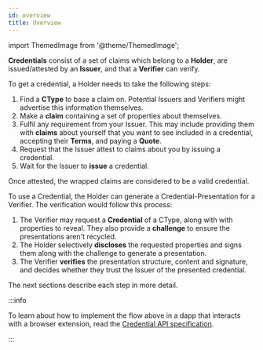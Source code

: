 ```yaml
---
id: overview
title: Overview
---
```


import ThemedImage from '@theme/ThemedImage';

**Credentials** consist of a set of claims which belong to a **Holder**, are issued/attested by an **Issuer**, and that a **Verifier** can verify.

<center>
<ThemedImage
  alt="Credential Overview Diagram"
  sources={{
    light: '/img/concepts/credentials/overview.png',
    dark: '/img/concepts/credentials/overview_dark.png'
  }}
/>
</center>

To get a credential, a Holder needs to take the following steps:

1. Find a **CType** to base a claim on. Potential Issuers and Verifiers might advertise this information themselves.
2. Make a **claim** containing a set of properties about themselves.
2. Fulfil any requirement from your Issuer. This may include providing them with **claims** about yourself that you want to see included in a credential, accepting their **Terms**, and paying a **Quote**.
4. Request that the Issuer attest to claims about you by issuing a credential.
5. Wait for the Issuer to **issue** a credential.

Once attested, the wrapped claims are considered to be a valid credential.

To use a Credential, the Holder can generate a Credential-Presentation for a Verifier.
The verification would follow this process:

1. The Verifier may request a **Credential** of a CType, along with with properties to reveal.
They also provide a **challenge** to ensure the presentations aren't recycled.
2. The Holder selectively **discloses** the requested properties and signs them along with the challenge to generate a presentation.
3. The Verifier **verifies** the presentation structure, content and signature, and decides whether they trust the Issuer of the presented credential.

The next sections describe each step in more detail.

:::info

To learn about how to implement the flow above in a dapp that interacts with a browser extension, read the [Credential API specification](https://github.com/KILTprotocol/spec-ext-credential-api).

:::
